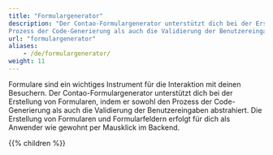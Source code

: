 ```yaml
---
title: "Formulargenerator"
description: "Der Contao-Formulargenerator unterstützt dich bei der Erstellung von Formularen, indem er sowohl den 
Prozess der Code-Generierung als auch die Validierung der Benutzereingaben abstrahiert."
url: "formulargenerator"
aliases:
    - /de/formulargenerator/
weight: 11
---
```


Formulare sind ein wichtiges Instrument für die Interaktion mit deinen Besuchern. Der Contao-Formulargenerator 
unterstützt dich bei der Erstellung von Formularen, indem er sowohl den Prozess der Code-Generierung als auch die 
Validierung der Benutzereingaben abstrahiert. Die Erstellung von Formularen und Formularfeldern erfolgt für dich als 
Anwender wie gewohnt per Mausklick im Backend.

{{% children %}}
